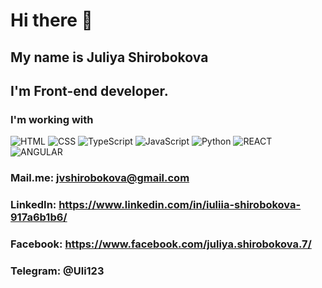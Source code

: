 # Hi there 👋 
## My name is **Juliya Shirobokova**
## I'm Front-end developer.
### I'm working with
![HTML](https://img.shields.io/badge/-HTML-090909?style-for-the-badge&logo-HTML)
![CSS](https://img.shields.io/badge/-CSS-090909?style-for-the-badge&logo-CSS)
![TypeScript](https://img.shields.io/badge/-TypeScript-090909?style-for-the-badge&logo-TypeScript)
![JavaScript](https://img.shields.io/badge/-JavaScript-090909?style-for-the-badge&logo-JavaScript)
![Python](https://img.shields.io/badge/-Python-090909?style-for-the-badge&logo-Python)
![REACT](https://img.shields.io/badge/-REACT-090909?style-for-the-badge&logo-react)
![ANGULAR](https://img.shields.io/badge/-ANGULAR-090909?style-for-the-badge&logo-angular)
### Mail.me: jvshirobokova@gmail.com
### LinkedIn: https://www.linkedin.com/in/iuliia-shirobokova-917a6b1b6/
### Facebook: https://www.facebook.com/juliya.shirobokova.7/
### Telegram: @Uli123
<!--
**JuliyaShi/JuliyaShi** is a ✨ _special_ ✨ repository because its `README.md` (this file) appears on your GitHub profile.

Here are some ideas to get you started:

- 🔭 I’m currently working on ...
- 🌱 I’m currently learning ...
- 👯 I’m looking to collaborate on ...
- 🤔 I’m looking for help with ...
- 💬 Ask me about ...
- 📫 How to reach me: ...
- 😄 Pronouns: ...
- ⚡ Fun fact: ...
-->
